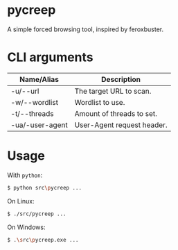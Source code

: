 # pycreep
A simple forced browsing tool, inspired by feroxbuster.

# CLI arguments

| Name/Alias      | Description                |
|-----------------|----------------------------|
| -u/--url        | The target URL to scan.    |
| -w/--wordlist   | Wordlist to use.           |
| -t/--threads    | Amount of threads to set.  |
| -ua/-user-agent | User-Agent request header. |


# Usage
With `python`:
```bash
$ python src\pycreep ...
```

On Linux:
```bash
$ ./src/pycreep ...
```

On Windows:
```bash
$ .\src\pycreep.exe ...
```